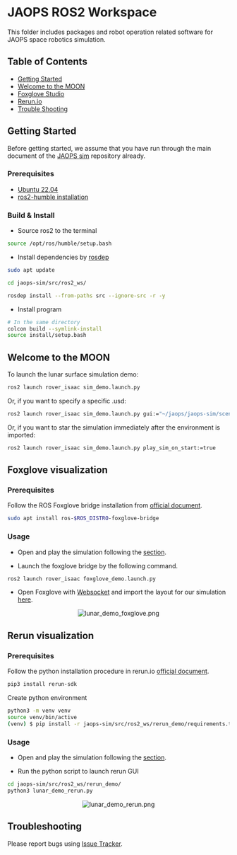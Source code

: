 # JAOPS ROS2 Workspace
This folder includes packages and robot operation related software for JAOPS space robotics simulation.

<!-- ------------------------------------------------------ -->

## Table of Contents
* [Getting Started](#getting-started)
* [Welcome to the MOON](#welcome-to-the-moon)
* [Foxglove Studio](#foxglove-visualization)
* [Rerun.io](#rerun-visualization)
* [Trouble Shooting](#trouble-shooting)

<!-- ------------------------------------------------------ -->

## Getting Started
Before getting started, we assume that you have run through the main document of the [JAOPS sim](https://github.com/jaops-space/jaops-sim/blob/main/README.md) repository already.

### Prerequisites
* [Ubuntu 22.04](https://ubuntu.com/tutorials/install-ubuntu-desktop#1-overview)
* [ros2-humble installation](https://docs.ros.org/en/humble/Installation/Alternatives/Ubuntu-Development-Setup.html)

### Build & Install
* Source ros2 to the terminal

```bash
source /opt/ros/humble/setup.bash
```

* Install dependencies by [rosdep](https://docs.ros.org/en/humble/Tutorials/Intermediate/Rosdep.html)

```bash
sudo apt update

cd jaops-sim/src/ros2_ws/

rosdep install --from-paths src --ignore-src -r -y
```

* Install program

```bash
# In the same directory
colcon build --symlink-install
source install/setup.bash
```

<!-- ------------------------------------------------------ -->

## Welcome to the MOON
To launch the lunar surface simulation demo:
```bash
ros2 launch rover_isaac sim_demo.launch.py
```
Or, if you want to specify a specific .usd:
```bash
ros2 launch rover_isaac sim_demo.launch.py gui:="~/jaops/jaops-sim/scenes/lunar_surface_demo_ros2.usd"
```
Or, if you want to star the simulation immediately after the environment is imported:
```bash
ros2 launch rover_isaac sim_demo.launch.py play_sim_on_start:=true
```
<!-- ------------------------------------------------------ -->

## Foxglove visualization
### Prerequisites
Follow the ROS Foxglove bridge installation from [official document](https://docs.foxglove.dev/docs/connecting-to-data/ros-foxglove-bridge/).

```bash
sudo apt install ros-$ROS_DISTRO-foxglove-bridge
```

### Usage
* Open and play the simulation following the [section](#welcome-to-the-moon).

* Launch the foxglove bridge by the following command.

```bash
ros2 launch rover_isaac foxglove_demo.launch.py
```
* Open Foxglove with [Websocket](https://docs.foxglove.dev/docs/connecting-to-data/frameworks/ros2/#foxglove-websocket) and import the layout for our simulation [here](https://github.com/jaops-space/jaops-sim/blob/dev/foxglove_rerun_integration/src/ros2_ws/demo_foxglove/foxglove_layout/pragyaan.json).

<p align="center">
  <img src="https://github.com/jaops-space/jaops-sim/blob/dev/foxglove_rerun_integration/images/lunar_demo_foxglove.png" alt="lunar_demo_foxglove.png">
</p>

<!-- ------------------------------------------------------ -->

## Rerun visualization
### Prerequisites
Follow the python installation procedure in rerun.io [official document](https://rerun.io/docs/getting-started/quick-start/python).

```bash
pip3 install rerun-sdk
```

Create python environment
```bash
python3 -m venv venv
source venv/bin/active
(venv) $ pip install -r jaops-sim/src/ros2_ws/rerun_demo/requirements.txt
```

### Usage
* Open and play the simulation following the [section](#welcome-to-the-moon).

* Run the python script to launch rerun GUI
```bash
cd jaops-sim/src/ros2_ws/rerun_demo/
python3 lunar_demo_rerun.py
```

<p align="center">
  <img src="https://github.com/jaops-space/jaops-sim/blob/dev/foxglove_rerun_integration/images/lunar_demo_rerun.png" alt="lunar_demo_rerun.png">
</p>

<!-- ------------------------------------------------------ -->

## Troubleshooting

Please report bugs using [Issue Tracker](https://github.com/jaops-space/jaops-sim/issues).
